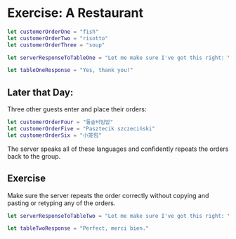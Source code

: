 # Exercise: A Restaurant

```swift
let customerOrderOne = "fish"
let customerOrderTwo = "risotto"
let customerOrderThree = "soup"

let serverResponseToTableOne = "Let me make sure I've got this right: \(customerOrderOne), \(customerOrderTwo), and \(customerOrderThree). Is that everything?"

let tableOneResponse = "Yes, thank you!"
```

## Later that Day:
Three other guests enter and place their orders:

```swift
let customerOrderFour = "돌솥비빔밥"
let customerOrderFive = "Pasztecik szczeciński"
let customerOrderSix = "小笼包"
```

The server speaks all of these languages and confidently repeats the orders back to the group.

## Exercise
Make sure the server repeats the order correctly without copying and pasting or retyping any of the orders.

```swift
let serverResponseToTableTwo = "Let me make sure I've got this right: \(customerOrderFour), \(customerOrderFive), and \(customerOrderSix). Is that correct?"

let tableTwoResponse = "Perfect, merci bien."
```
